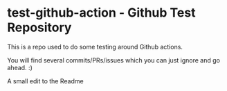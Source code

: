 # test-github-action - Github Test Repository

This is a repo used to do some testing around Github actions.

You will find several commits/PRs/issues which you can just ignore and go ahead. :)

A small edit to the Readme
